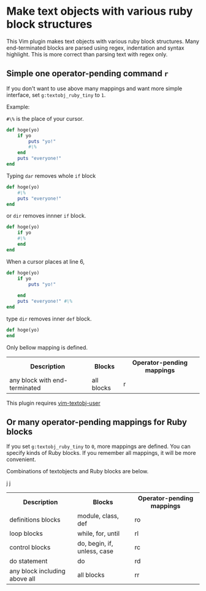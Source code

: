 # Make text objects with various ruby block structures

This Vim plugin makes text objects with various ruby block structures.
Many end-terminated blocks are parsed using regex, indentation and syntax highlight.
This is more correct than parsing text with regex only.

## Simple one operator-pending command `r`
If you don't want to use above many mappings and want more simple interface, set `g:textobj_ruby_tiny` to `1`.

Example:

`#\%` is the place of your cursor.

```ruby
def hoge(yo)
    if yo
        puts "yo!"
        #\%
    end
    puts "everyone!"
end
```

Typing `dar` removes whole `if` block

```ruby
def hoge(yo)
    #\%
    puts "everyone!"
end
```

or `dir` removes innner `if` block.

```ruby
def hoge(yo)
    if yo
    #\%
    end
end
```

When a cursor places at line 6,

```ruby
def hoge(yo)
    if yo
        puts "yo!"
        
    end
    puts "everyone!" #\%
end
```

type `dir` removes inner `def` block.

```ruby
def hoge(yo)
end
```

Only bellow mapping is defined.
<table>
    <tr>
        <th>Description</th>
        <th>Blocks</th>
        <th>Operator-pending mappings</th>
    </tr>
    <tr>
        <td>any block with end-terminated</td>
        <td>all blocks</td>
        <td>r</td>
    </tr>
</table>


This plugin requires [vim-textobj-user](https://github.com/kana/vim-textobj-user)

## Or many operator-pending mappings for Ruby blocks

If you set `g:textobj_ruby_tiny` to `0`, more mappings are defined.
You can specify kinds of Ruby blocks.
If you remember all mappings, it will be more convenient.

Combinations of textobjects and Ruby blocks are below.

<table>
    <tr>
        <th>Description</th>
        <th>Blocks</th>
        <th>Operator-pending mappings</th>
    </tr>
    <tr>
        <td>definitions blocks</td>
        <td>module, class, def</td>
        <td>ro</td>
    </tr>
    <tr>
        <td>loop blocks</td>j
        <td>while, for, until</td>j
        <td>rl</td>
    </tr>
    <tr>
        <td>control blocks</td>
        <td>do, begin, if, unless, case</td>
        <td>rc</td>
    </tr>
    <tr>
        <td>do statement</td>
        <td>do</td>
        <td>rd</td>
    </tr>
    <tr>
        <td>any block including above all</td>
        <td>all blocks</td>
        <td>rr</td>
    </tr>
</table>

